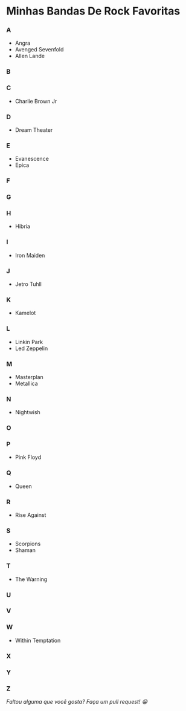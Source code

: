 # Minhas Bandas De Rock Favoritas
### A
- Angra
- Avenged Sevenfold
- Allen Lande
### B
### C
- Charlie Brown Jr
### D
- Dream Theater
### E
- Evanescence
- Epica
### F
### G
### H
- Hibria
### I
- Iron Maiden
### J
- Jetro Tuhll
### K
- Kamelot
### L
- Linkin Park
- Led Zeppelin
### M
- Masterplan
- Metallica
### N
- Nightwish
### O
### P
- Pink Floyd
### Q
- Queen
### R
- Rise Against
### S
- Scorpions
- Shaman
### T
- The Warning
### U
### V
### W
- Within Temptation
### X
### Y
### Z

*Faltou alguma que você gosta? Faça um pull request! :grin:*
